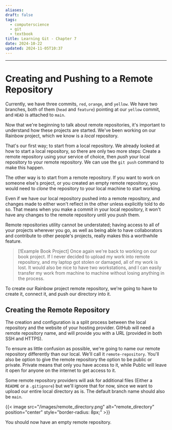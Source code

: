 ```yaml
---
aliases: 
draft: false
tags:
  - computerscience
  - git
  - textbook
title: Learning Git - Chapter 7
date: 2024-10-22
updated: 2024-11-05T10:37
---
```


-------------------------------------------------------------------------------

# Creating and Pushing to a Remote Repository

Currently, we have three commits, `red`, `orange`, and `yellow`. We have two branches, both of them (`head` and `feature`) pointing at our `yellow` commit, and `HEAD` is attached to `main`.

Now that we're beginning to talk about remote repositories, it's important to understand how these projects are started. We've been working on our Rainbow project, which we know is a *local* repository. 

That's our first way; to start from a local repository. We already looked at how to start a local repository, so there are only two more steps: Create a remote repository using your service of choice, then *push* your local repository to your remote repository. We can use the `git push` command to make this happen.

The other way is to start from a remote repository. If you want to work on someone else's project, or you created an empty remote repository, you would need to *clone* the repository to your local machine to start working. 

Even if we have our local repository pushed into a remote repository, and changes made to either won't reflect in the other unless explicitly told to do so. That means when you make a commit in your local repository, it won't have any changes to the remote repository until you push them. 

Remote repositories utility cannot be understated; having access to all of your projects wherever you go, as well as being able to have collaborators and contribute to other people's projects, really makes this a worthwhile feature. 

> [!Example Book Project]
> Once again we're back to working on our book project. If I never decided to upload my work into remote repository, and my laptop got stolen or damaged, all of my work is lost. It would also be nice to have two workstations, and I can easily transfer my work from machine to machine without losing anything in the process.

To create our Rainbow project remote repository, we're going to have to create it, connect it, and push our directory into it. 

## Creating the Remote Repository

The creation and configuration is a split process between the local repository and the website of your hosting provider. GitHub will need a remote repository name, and will provide you with a URL (provided in both SSH and HTTPS).

To ensure as little confusion as possible, we're going to name our remote repository differently than our local. We'll call it `remote-repository`. You'll also be option to give the remote repository the option to be public or private. Private means that only you have access to it, while Public will leave it open for anyone on the internet to get access to it. 

Some remote repository providers will ask for additional files (Either a `README` or a `.gitignore`) but we'll ignore that for now, since we want to upload our entire local directory as is. The default branch name should also be `main`.

{{< image src="/images/remote_directory.png" alt="remote_directory" position="center" style="border-radius: 8px;" >}}

You should now have an empty remote repository. 